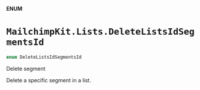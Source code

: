 **ENUM**

# `MailchimpKit.Lists.DeleteListsIdSegmentsId`

```swift
enum DeleteListsIdSegmentsId
```

Delete segment

Delete a specific segment in a list.
